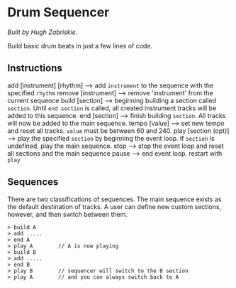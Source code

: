 # Drum Sequencer

_Built by Hugh Zabriskie._

Build basic drum beats in just a few lines of code.


Instructions
------------

add [instrument] [rhythm] --> add `instrument` to the sequence with the specified `rhythm`
remove [instrument] --> remove 'instrument' from the current sequence
build [section] --> beginning building a section called `section`. Until `end section` is called, all created instrument tracks will be added to this sequence.
end [section] --> finish building `section`. All tracks will now be added to the main sequence.
tempo [value] --> set new tempo and reset all tracks. `value` must be between 60 and 240.
play [section (opt)] --> play the specified `section` by beginning the event loop. If `section` is undefined, play the main sequence.
stop --> stop the event loop and reset all sections and the main sequence
pause --> end event loop. restart with `play`

Sequences
---------

There are two classifications of sequences. The main sequence exists as the default destination of tracks.
A user can define new custom sections, however, and then switch between them.

```
> build A
> add .....
> end A
> play A 		// A is now playing
> build B
> add .....
> end B
> play B 		// sequencer will switch to the B section
> play A		// and you can always switch back to A
```